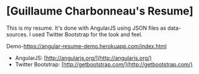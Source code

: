 # [Guillaume Charbonneau's Resume]

This is my resume. It's done with AngularJS using JSON files as data-sources. 
I used Twitter Bootstrap for the look and feel.

Demo-https://angular-resume-demo.herokuapp.com/index.html

* AngularJS: [http://angularjs.org/](http://angularjs.org/)
* Twitter Bootstrap: [http://getbootstrap.com/](http://getbootstrap.com/)